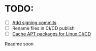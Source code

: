 # TODO:
- [ ] [Add signing commits](https://docs.github.com/en/authentication/managing-commit-signature-verification/signing-commits)
- [ ] Rename files in CI/CD publish
- [ ] [Cache APT packages for Linux CI/CD](https://github.com/marketplace/actions/cache-apt-packages)

Readme soon